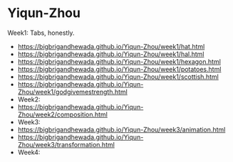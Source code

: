 # Yiqun-Zhou
Week1:
Tabs, honestly.
* https://bigbrigandhewada.github.io/Yiqun-Zhou/week1/hat.html
* https://bigbrigandhewada.github.io/Yiqun-Zhou/week1/hal.html
* https://bigbrigandhewada.github.io/Yiqun-Zhou/week1/hexagon.html
* https://bigbrigandhewada.github.io/Yiqun-Zhou/week1/potatoes.html
* https://bigbrigandhewada.github.io/Yiqun-Zhou/week1/scottish.html
* https://bigbrigandhewada.github.io/Yiqun-Zhou/week1/godgivemestrength.html
* Week2:
* https://bigbrigandhewada.github.io/Yiqun-Zhou/week2/composition.html
* Week3:
* https://bigbrigandhewada.github.io/Yiqun-Zhou/week3/animation.html
* https://bigbrigandhewada.github.io/Yiqun-Zhou/week3/transformation.html
* Week4:

